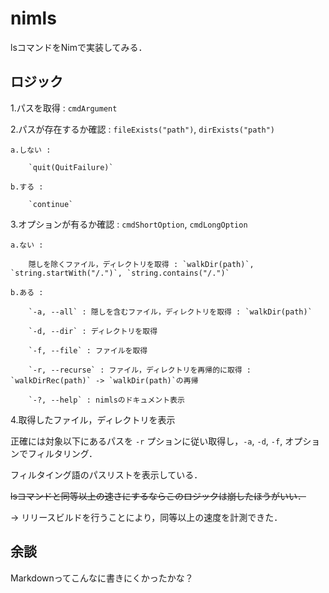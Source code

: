 # nimls

lsコマンドをNimで実装してみる．


## ロジック

1.パスを取得 : `cmdArgument`

2.パスが存在するか確認 : `fileExists("path")`, `dirExists("path")`

	a.しない :
		
		`quit(QuitFailure)`

	b.する :
	
		`continue`

3.オプションが有るか確認 : `cmdShortOption`, `cmdLongOption`

	a.ない :
		
		隠しを除くファイル，ディレクトリを取得 : `walkDir(path)`, `string.startWith("/.")`, `string.contains("/.")`

	b.ある :
		
		`-a, --all` : 隠しを含むファイル，ディレクトリを取得 : `walkDir(path)`
		
		`-d, --dir` : ディレクトリを取得
		
		`-f, --file` : ファイルを取得
		
		`-r, --recurse` : ファイル，ディレクトリを再帰的に取得 : `walkDirRec(path)` -> `walkDir(path)`の再帰
		
		`-?, --help` : nimlsのドキュメント表示

4.取得したファイル，ディレクトリを表示

正確には対象以下にあるパスを `-r` プションに従い取得し，`-a`, `-d`, `-f`, オプションでフィルタリング．

フィルタイング語のパスリストを表示している．

~~lsコマンドと同等以上の速さにするならこのロジックは崩したほうがいい．~~

-> リリースビルドを行うことにより，同等以上の速度を計測できた．


## 余談

Markdownってこんなに書きにくかったかな？
